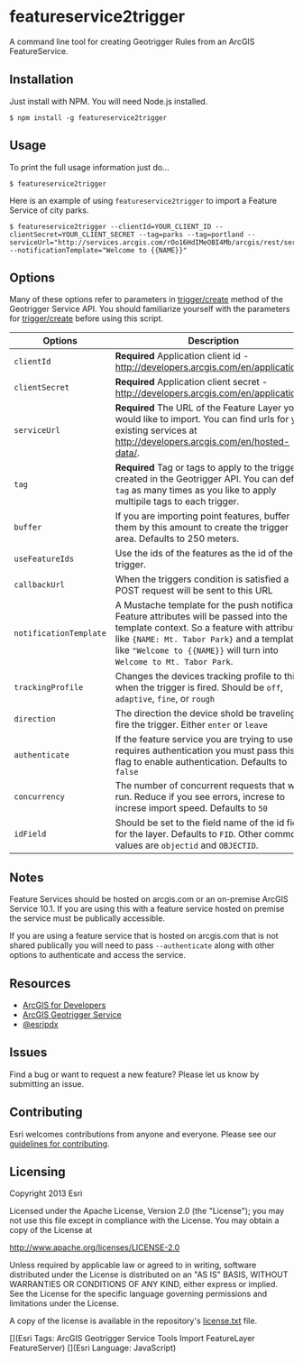 # featureservice2trigger

A command line tool for creating Geotrigger Rules from an ArcGIS FeatureService.

## Installation

Just install with NPM. You will need Node.js installed.

```
$ npm install -g featureservice2trigger
```

## Usage

To print the full usage information just do...

```
$ featureservice2trigger
```

Here is an example of using `featureservice2trigger` to import a Feature Service of city parks.

```
$ featureservice2trigger --clientId=YOUR_CLIENT_ID --clientSecret=YOUR_CLIENT_SECRET --tag=parks --tag=portland --serviceUrl="http://services.arcgis.com/rOo16HdIMeOBI4Mb/arcgis/rest/services/Parks_pdx/FeatureServer/0" --notificationTemplate="Welcome to {{NAME}}"
```

## Options

Many of these options refer to parameters in [trigger/create](https://developers.arcgis.com/en/geotrigger-service/api-reference/trigger-create/) method of the Geotrigger Service API. You should familiarize yourself with the parameters for [trigger/create](https://developers.arcgis.com/en/geotrigger-service/api-reference/trigger-create/) before using this script.

Options | Description
--- | ---
`clientId` | **Required** Application client id - http://developers.arcgis.com/en/applications/.
`clientSecret` | **Required** Application client secret - http://developers.arcgis.com/en/applications/.
`serviceUrl` | **Required** The URL of the Feature Layer you would like to import. You can find urls for your existing services at http://developers.arcgis.com/en/hosted-data/.
`tag` | **Required** Tag or tags to apply to the triggers created in the Geotrigger API. You can define `tag` as many times as you like to apply multipile tags to each trigger.
`buffer` | If you are importing point features, buffer them by this amount to create the trigger area. Defaults to 250 meters.
`useFeatureIds` | Use the ids of the features as the id of the trigger.
`callbackUrl` | When the triggers condition is satisfied a POST request will be sent to this URL
`notificationTemplate` |  A Mustache template for the push notification. Feature attributes will be passed into the template context. So a feature with attributes like `{NAME: Mt. Tabor Park}` and a template like `"Welcome to {{NAME}}` will turn into `Welcome to Mt. Tabor Park`.
`trackingProfile` | Changes the devices tracking profile to this when the trigger is fired. Should be `off`, `adaptive`, `fine`, or `rough`
`direction` | The direction the device shold be traveling to fire the trigger. Either `enter` or `leave`
`authenticate` | If the feature service you are trying to use requires authentication you must pass this flag to enable authentication. Defaults to `false`
`concurrency` | The number of concurrent requests that will run. Reduce if you see errors, increse to increse import speed. Defaults to `50`
`idField` | Should be set to the field name of the id field for the layer. Defaults to `FID`. Other common values are `objectid` and `OBJECTID`.

## Notes

Feature Services should be hosted on arcgis.com or an on-premise ArcGIS Service 10.1. If you are using this with a feature service hosted on premise the service must be publically accessible.

If you are using a feature service that is hosted on arcgis.com that is not shared publically you will need to pass `--authenticate` along with other options to authenticate and access the service.

## Resources

* [ArcGIS for Developers](https://developers.arcgis.com)
* [ArcGIS Geotrigger Service](https://developers.arcgis.com/en/geotrigger-service/)
* [@esripdx](https://twitter.com/esripdx)

## Issues

Find a bug or want to request a new feature?  Please let us know by submitting an issue.

## Contributing

Esri welcomes contributions from anyone and everyone. Please see our [guidelines for contributing](https://github.com/esri/contributing).

## Licensing
Copyright 2013 Esri

Licensed under the Apache License, Version 2.0 (the "License");
you may not use this file except in compliance with the License.
You may obtain a copy of the License at

   http://www.apache.org/licenses/LICENSE-2.0

Unless required by applicable law or agreed to in writing, software
distributed under the License is distributed on an "AS IS" BASIS,
WITHOUT WARRANTIES OR CONDITIONS OF ANY KIND, either express or implied.
See the License for the specific language governing permissions and
limitations under the License.

A copy of the license is available in the repository's [license.txt](https://github.com/Esri/featureservice2trigger/master/license.txt) file.

[](Esri Tags: ArcGIS Geotrigger Service Tools Import FeatureLayer FeatureServer)
[](Esri Language: JavaScript)